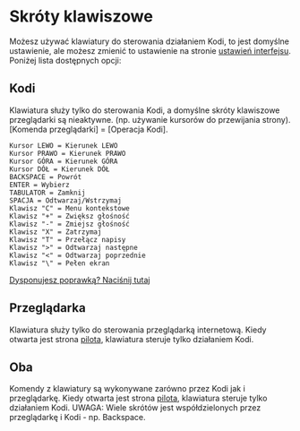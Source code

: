 # Skróty klawiszowe

Możesz używać klawiatury do sterowania działaniem Kodi, to jest domyślne ustawienie, ale możesz
zmienić to ustawienie na stronie [ustawień interfejsu](#settings/web). Poniżej lista dostępnych opcji:


## Kodi

Klawiatura służy tylko do sterowania Kodi, a domyślne skróty klawiszowe przeglądarki są nieaktywne.
(np. używanie kursorów do przewijania strony). [Komenda przeglądarki] = [Operacja Kodi].

```
Kursor LEWO = Kierunek LEWO
Kursor PRAWO = Kierunek PRAWO
Kursor GÓRA = Kierunek GÓRA
Kursor DÓŁ = Kierunek DÓŁ
BACKSPACE = Powrót
ENTER = Wybierz
TABULATOR = Zamknij
SPACJA = Odtwarzaj/Wstrzymaj
Klawisz "C" = Menu kontekstowe
Klawisz "+" = Zwiększ głośność
Klawisz "-" = Zmiejsz głośność
Klawisz "X" = Zatrzymaj
Klawisz "T" = Przełącz napisy
Klawisz ">" = Odtwarzaj następne
Klawisz "<" = Odtwarzaj poprzednie
Klawisz "\" = Pełen ekran
```

[Dysponujesz poprawką? Naciśnij tutaj](https://github.com/xbmc/chorus2/blob/master/src/js/apps/input/input_app.js.coffee)

## Przeglądarka

Klawiatura służy tylko do sterowania przeglądarką internetową.
Kiedy otwarta jest strona [pilota](#remote), klawiatura steruje tylko działaniem Kodi.

## Oba

Komendy z klawiatury są wykonywane zarówno przez Kodi jak i przeglądarkę.
Kiedy otwarta jest strona [pilota](#remote), klawiatura steruje tylko działaniem Kodi.
UWAGA: Wiele skrótów jest współdzielonych przez przeglądarkę i Kodi - np. Backspace.
